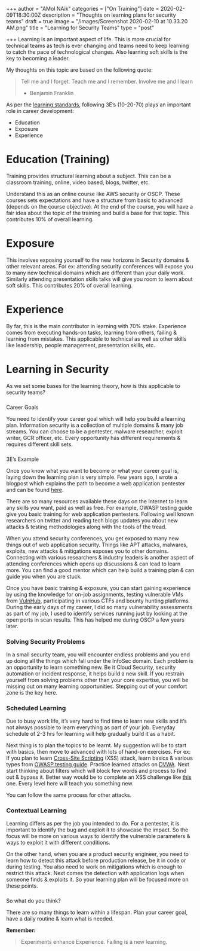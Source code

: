 +++
author = "AMol NAik"
categories = ["On Training"]
date = 2020-02-09T18:30:00Z
description = "Thoughts on learning plans for security teams"
draft = true
image = "/images/Screenshot 2020-02-10 at 10.33.20 AM.png"
title = "Learning for Security Teams"
type = "post"

+++
Learning is an important aspect of life. This is more crucial for technical teams as tech is ever changing and teams need to keep learning to catch the pace of technological changes. Also learning soft skills is the key to becoming a leader.

  
My thoughts on this topic are based on the following quote:

> Tell me and I forget. Teach me and I remember. Involve me and I learn
>
> * Benjamin Franklin

As per the [learning standards](https://sharpheels.com/2016/06/3-es-for-career-development/ "Learning"), following 3E’s (10-20-70) plays an important role in career development:

* Education
* Exposure
* Experience

# Education (Training)

Training provides structural learning about a subject. This can be a classroom training, online, video based, blogs, twitter, etc.

Understand this as an online course like AWS security or OSCP. These courses sets expectations and have a structure from basic to advanced (depends on the course objective). At the end of the course, you will have a fair idea about the topic of the training and build a base for that topic. This contributes 10% of overall learning.

# Exposure

This involves exposing yourself to the new horizons in Security domains & other relevant areas. For ex: attending security conferences will expose you to many new technical domains which are different than your daily work. Similarly attending presentation skills talks will give you room to learn about soft skills. This contributes 20% of overall learning.

# Experience

By far, this is the main contributor in learning with 70% stake. Experience comes from executing hands-on tasks, learning from others, failing & learning from mistakes. This applicable to technical as well as other skills like leadership, people management, presentation skills, etc.

# Learning in Security

As we set some bases for the learning theory, how is this applicable to security teams?

###   
Career Goals

You need to identify your career goal which will help you build a learning plan. Information security is a collection of multiple domains & many job streams. You can choose to be a pentester, malware researcher, exploit writer, GCR officer, etc. Every opportunity has different requirements & requires different skill sets.

###   
3E’s Example

Once you know what you want to become or what your career goal is, laying down the learning plan is very simple. Few years ago, I wrote a blogpost which explains the path to become a web application pentester and can be found [here](http://garage4hackers.com/showthread.php?t=1788 "Road to Web Application Security").

There are so many resources available these days on the Internet to learn any skills you want, paid as well as free. For example, OWASP testing guide give you basic training for web application pentesters. Following well known researchers on twitter and reading tech blogs updates you about new attacks & testing methodologies along with the tools of the tread.

When you attend security conferences, you get exposed to many new things out of web application security. Things like APT attacks, malwares, exploits, new attacks & mitigations exposes you to other domains. Connecting with various researchers & industry leaders is another aspect of attending conferences which opens up discussions & can lead to learn more. You can find a good mentor which can help build a training plan & can guide you when you are stuck.

Once you have basic training & exposure, you can start gaining experience by using the knowledge for on-job assignments, testing vulnerable VMs from [VulnHub](https://www.vulnhub.com/ "Vulnerable by Design"), participating in various CTFs and bounty hunting platforms. During the early days of my career, I did so many vulnerability assessments as part of my job, I used to identify services running just by looking at the open ports in scan results. This has helped me during OSCP a few years later.

### Solving Security Problems

In a small security team, you will encounter endless problems and you end up doing all the things which fall under the InfoSec domain. Each problem is an opportunity to learn something new. Be it Cloud Security, security automation or incident response, it helps build a new skill. If you restrain yourself from solving problems other than your core expertise, you will be missing out on many learning opportunities. Stepping out of your comfort zone is the key here.

### Scheduled Learning

Due to busy work life, it’s very hard to find time to learn new skills and it’s not always possible to learn everything as part of your job. Everyday schedule of 2-3 hrs for learning will help gradually build it as a habit.

Next thing is to plan the topics to be learnt. My suggestion will be to start with basics, then move to advanced with lots of hand-on exercises. For ex: If you plan to learn [Cross-Site Scripting](https://owasp.org/www-community/attacks/xss/ "XSS") (XSS) attack, learn basics & various types from [OWASP testing guide](https://www.owasp.org/images/1/19/OTGv4.pdf "OWASP testing guide"). Practice learned attacks on [DVWA](http://www.dvwa.co.uk/ "DVWA"). Next start thinking about filters which will block few words and process to find out & bypass it. Better way would be to complete an XSS challenge like [this](https://xss-quiz.int21h.jp/ "XSS Challenge") one. Every level here will teach you something new.

You can follow the same process for other attacks.

### Contextual Learning

Learning differs as per the job you intended to do. For a pentester, it is important to identify the bug and exploit it to showcase the impact. So the focus will be more on various ways to identify the vulnerable parameters & ways to exploit it with different conditions.

On the other hand, when you are a product security engineer, you need to learn how to detect this attack before production release, be it in code or during testing. You also need to work on mitigations which is enough to restrict this attack. Next comes the detection with application logs when someone finds & exploits it. So your learning plan will be focused more on these points.

###   
So what do you think?

There are so many things to learn within a lifespan. Plan your career goal, have a daily routine & learn what is needed.

  
**Remember:**

> Experiments enhance Experience. Failing is a new learning.